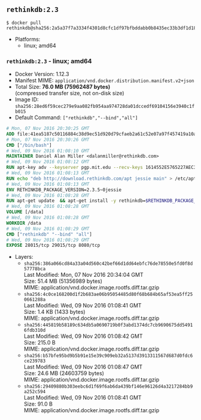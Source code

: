 ## `rethinkdb:2.3`

```console
$ docker pull rethinkdb@sha256:2a5a37f7a3334f4301d8cfc1df97bfbddabb0b8435ec33b3df1d18a8b8ad0b60
```

-	Platforms:
	-	linux; amd64

### `rethinkdb:2.3` - linux; amd64

-	Docker Version: 1.12.3
-	Manifest MIME: `application/vnd.docker.distribution.manifest.v2+json`
-	Total Size: **76.0 MB (75962487 bytes)**  
	(compressed transfer size, not on-disk size)
-	Image ID: `sha256:28ed6f59cec279e9aa082fb954aa974728da01dccedf69104156e3940c1fb015`
-	Default Command: `["rethinkdb","--bind","all"]`

```dockerfile
# Mon, 07 Nov 2016 20:30:25 GMT
ADD file:41ea5187c50116884c38d9ec51d920d79cfaeb2a61c52e07a97f457419a10a4f in / 
# Mon, 07 Nov 2016 20:30:26 GMT
CMD ["/bin/bash"]
# Wed, 09 Nov 2016 01:08:10 GMT
MAINTAINER Daniel Alan Miller <dalanmiller@rethinkdb.com>
# Wed, 09 Nov 2016 01:08:12 GMT
RUN apt-key adv --keyserver pgp.mit.edu --recv-keys 1614552E5765227AEC39EFCFA7E00EF33A8F2399
# Wed, 09 Nov 2016 01:08:13 GMT
RUN echo "deb http://download.rethinkdb.com/apt jessie main" > /etc/apt/sources.list.d/rethinkdb.list
# Wed, 09 Nov 2016 01:08:13 GMT
ENV RETHINKDB_PACKAGE_VERSION=2.3.5~0jessie
# Wed, 09 Nov 2016 01:08:28 GMT
RUN apt-get update 	&& apt-get install -y rethinkdb=$RETHINKDB_PACKAGE_VERSION 	&& rm -rf /var/lib/apt/lists/*
# Wed, 09 Nov 2016 01:08:28 GMT
VOLUME [/data]
# Wed, 09 Nov 2016 01:08:28 GMT
WORKDIR /data
# Wed, 09 Nov 2016 01:08:29 GMT
CMD ["rethinkdb" "--bind" "all"]
# Wed, 09 Nov 2016 01:08:29 GMT
EXPOSE 28015/tcp 29015/tcp 8080/tcp
```

-	Layers:
	-	`sha256:386a066cd84a33a04d560c42bef66d1dd64ebfc76de78550e5fd0f8d57778bca`  
		Last Modified: Mon, 07 Nov 2016 20:34:04 GMT  
		Size: 51.4 MB (51356989 bytes)  
		MIME: application/vnd.docker.image.rootfs.diff.tar.gzip
	-	`sha256:4c0ce168200d1f2b683ae06b95054485d80f68b684b65af53ea5ff250661288a`  
		Last Modified: Wed, 09 Nov 2016 01:08:41 GMT  
		Size: 1.4 KB (1433 bytes)  
		MIME: application/vnd.docker.image.rootfs.diff.tar.gzip
	-	`sha256:445819b58189c634db5a0690719b0f3abd1374dc7cb9690675dd54916fdb310d`  
		Last Modified: Wed, 09 Nov 2016 01:08:42 GMT  
		Size: 215.0 B  
		MIME: application/vnd.docker.image.rootfs.diff.tar.gzip
	-	`sha256:b57bfe95bd9b5b91e15e39c909eb32a5137d3913311567d687d0fdc6ce239783`  
		Last Modified: Wed, 09 Nov 2016 01:08:47 GMT  
		Size: 24.6 MB (24603759 bytes)  
		MIME: application/vnd.docker.image.rootfs.diff.tar.gzip
	-	`sha256:29409880b303eebc6d1f69f6ab6da439bf146e96126d4a3217284bb9a252c594`  
		Last Modified: Wed, 09 Nov 2016 01:08:41 GMT  
		Size: 91.0 B  
		MIME: application/vnd.docker.image.rootfs.diff.tar.gzip

